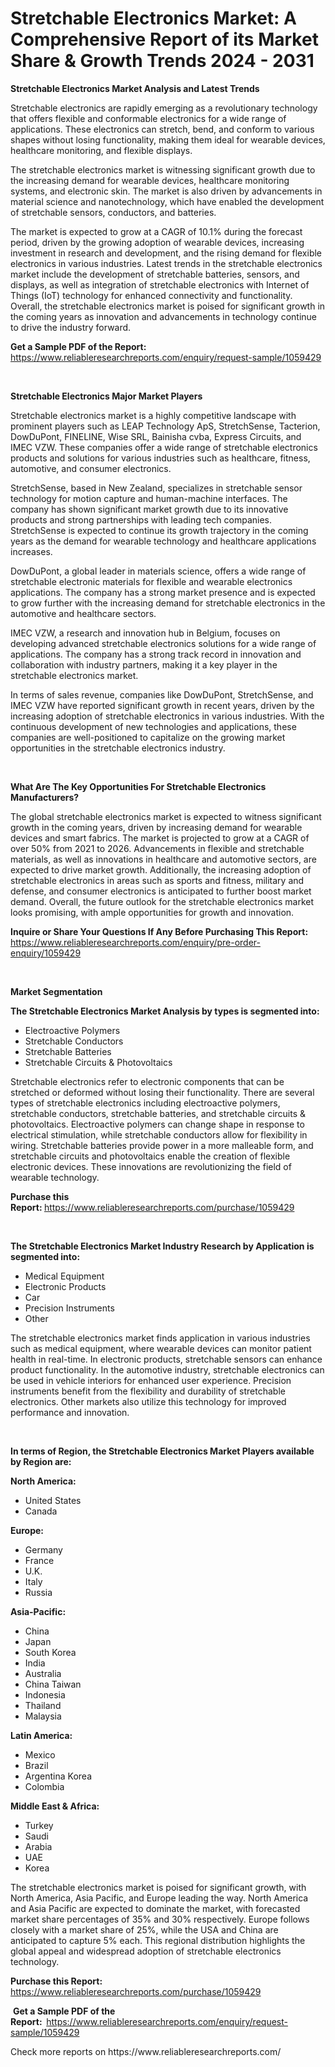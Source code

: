 <p><h1>Stretchable Electronics Market: A Comprehensive Report of its Market Share & Growth Trends 2024 - 2031</h1></p><p><strong>Stretchable Electronics Market Analysis and Latest Trends</strong></p>
<p><p>Stretchable electronics are rapidly emerging as a revolutionary technology that offers flexible and conformable electronics for a wide range of applications. These electronics can stretch, bend, and conform to various shapes without losing functionality, making them ideal for wearable devices, healthcare monitoring, and flexible displays.</p><p>The stretchable electronics market is witnessing significant growth due to the increasing demand for wearable devices, healthcare monitoring systems, and electronic skin. The market is also driven by advancements in material science and nanotechnology, which have enabled the development of stretchable sensors, conductors, and batteries.</p><p>The market is expected to grow at a CAGR of 10.1% during the forecast period, driven by the growing adoption of wearable devices, increasing investment in research and development, and the rising demand for flexible electronics in various industries. Latest trends in the stretchable electronics market include the development of stretchable batteries, sensors, and displays, as well as integration of stretchable electronics with Internet of Things (IoT) technology for enhanced connectivity and functionality. Overall, the stretchable electronics market is poised for significant growth in the coming years as innovation and advancements in technology continue to drive the industry forward.</p></p>
<p><strong>Get a Sample PDF of the Report:&nbsp;</strong> <a href="https://www.reliableresearchreports.com/enquiry/request-sample/1059429">https://www.reliableresearchreports.com/enquiry/request-sample/1059429</a></p>
<p>&nbsp;</p>
<p><strong>Stretchable Electronics Major Market Players</strong></p>
<p><p>Stretchable electronics market is a highly competitive landscape with prominent players such as LEAP Technology ApS, StretchSense, Tacterion, DowDuPont, FINELINE, Wise SRL, Bainisha cvba, Express Circuits, and IMEC VZW. These companies offer a wide range of stretchable electronics products and solutions for various industries such as healthcare, fitness, automotive, and consumer electronics.</p><p>StretchSense, based in New Zealand, specializes in stretchable sensor technology for motion capture and human-machine interfaces. The company has shown significant market growth due to its innovative products and strong partnerships with leading tech companies. StretchSense is expected to continue its growth trajectory in the coming years as the demand for wearable technology and healthcare applications increases.</p><p>DowDuPont, a global leader in materials science, offers a wide range of stretchable electronic materials for flexible and wearable electronics applications. The company has a strong market presence and is expected to grow further with the increasing demand for stretchable electronics in the automotive and healthcare sectors.</p><p>IMEC VZW, a research and innovation hub in Belgium, focuses on developing advanced stretchable electronics solutions for a wide range of applications. The company has a strong track record in innovation and collaboration with industry partners, making it a key player in the stretchable electronics market.</p><p>In terms of sales revenue, companies like DowDuPont, StretchSense, and IMEC VZW have reported significant growth in recent years, driven by the increasing adoption of stretchable electronics in various industries. With the continuous development of new technologies and applications, these companies are well-positioned to capitalize on the growing market opportunities in the stretchable electronics industry.</p></p>
<p>&nbsp;</p>
<p><strong>What Are The Key Opportunities For Stretchable Electronics Manufacturers?</strong></p>
<p><p>The global stretchable electronics market is expected to witness significant growth in the coming years, driven by increasing demand for wearable devices and smart fabrics. The market is projected to grow at a CAGR of over 50% from 2021 to 2026. Advancements in flexible and stretchable materials, as well as innovations in healthcare and automotive sectors, are expected to drive market growth. Additionally, the increasing adoption of stretchable electronics in areas such as sports and fitness, military and defense, and consumer electronics is anticipated to further boost market demand. Overall, the future outlook for the stretchable electronics market looks promising, with ample opportunities for growth and innovation.</p></p>
<p><strong>Inquire or Share Your Questions If Any Before Purchasing This Report:</strong> <a href="https://www.reliableresearchreports.com/enquiry/pre-order-enquiry/1059429">https://www.reliableresearchreports.com/enquiry/pre-order-enquiry/1059429</a></p>
<p>&nbsp;</p>
<p><strong>Market Segmentation</strong></p>
<p><strong>The Stretchable Electronics Market Analysis by types is segmented into:</strong></p>
<p><ul><li>Electroactive Polymers</li><li>Stretchable Conductors</li><li>Stretchable Batteries</li><li>Stretchable Circuits & Photovoltaics</li></ul></p>
<p><p>Stretchable electronics refer to electronic components that can be stretched or deformed without losing their functionality. There are several types of stretchable electronics including electroactive polymers, stretchable conductors, stretchable batteries, and stretchable circuits & photovoltaics. Electroactive polymers can change shape in response to electrical stimulation, while stretchable conductors allow for flexibility in wiring. Stretchable batteries provide power in a more malleable form, and stretchable circuits and photovoltaics enable the creation of flexible electronic devices. These innovations are revolutionizing the field of wearable technology.</p></p>
<p><strong>Purchase this Report:&nbsp;</strong><a href="https://www.reliableresearchreports.com/purchase/1059429">https://www.reliableresearchreports.com/purchase/1059429</a></p>
<p>&nbsp;</p>
<p><strong>The Stretchable Electronics Market Industry Research by Application is segmented into:</strong></p>
<p><ul><li>Medical Equipment</li><li>Electronic Products</li><li>Car</li><li>Precision Instruments</li><li>Other</li></ul></p>
<p><p>The stretchable electronics market finds application in various industries such as medical equipment, where wearable devices can monitor patient health in real-time. In electronic products, stretchable sensors can enhance product functionality. In the automotive industry, stretchable electronics can be used in vehicle interiors for enhanced user experience. Precision instruments benefit from the flexibility and durability of stretchable electronics. Other markets also utilize this technology for improved performance and innovation.</p></p>
<p>&nbsp;</p>
<p><strong>In terms of Region, the Stretchable Electronics Market Players available by Region are:</strong></p>
<p>
    <p> <strong> North America: </strong>
        <ul>
            <li>United States</li>
            <li>Canada</li>
        </ul>
        </p> 
    <p> <strong> Europe: </strong>
        <ul>
            <li>Germany</li>
            <li>France</li>
            <li>U.K.</li>
            <li>Italy</li>
            <li>Russia</li>
        </ul>
        </p> 
    <p> <strong> Asia-Pacific: </strong>
        <ul>
            <li>China</li>
            <li>Japan</li>
            <li>South Korea</li>
            <li>India</li>
            <li>Australia</li>
            <li>China Taiwan</li>
            <li>Indonesia</li>
            <li>Thailand</li>
            <li>Malaysia</li>
        </ul>
        </p> 
    <p> <strong> Latin America: </strong>
        <ul>
            <li>Mexico</li>
            <li>Brazil</li>
            <li>Argentina Korea</li>
            <li>Colombia</li>
        </ul>
        </p> 
    <p> <strong> Middle East & Africa: </strong>
        <ul>
            <li>Turkey</li>
            <li>Saudi</li>
            <li>Arabia</li>
            <li>UAE</li>
            <li>Korea</li>
        </ul>
    </p>
    </p>
<p><p>The stretchable electronics market is poised for significant growth, with North America, Asia Pacific, and Europe leading the way. North America and Asia Pacific are expected to dominate the market, with forecasted market share percentages of 35% and 30% respectively. Europe follows closely with a market share of 25%, while the USA and China are anticipated to capture 5% each. This regional distribution highlights the global appeal and widespread adoption of stretchable electronics technology.</p></p>
<p><strong>Purchase this Report: </strong><a href="https://www.reliableresearchreports.com/purchase/1059429">https://www.reliableresearchreports.com/purchase/1059429</a></p>
<p>&nbsp;<strong>Get a Sample PDF of the Report:&nbsp;&nbsp;</strong><a href="https://www.reliableresearchreports.com/enquiry/request-sample/1059429">https://www.reliableresearchreports.com/enquiry/request-sample/1059429</a></p>
<p><strong></strong></p>
<p>Check more reports on https://www.reliableresearchreports.com/</p>